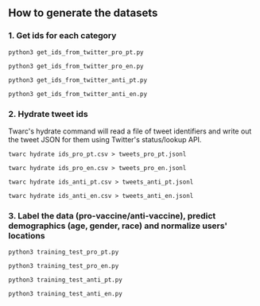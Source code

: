 ## How to generate the datasets

### 1. Get ids for each category 
```
python3 get_ids_from_twitter_pro_pt.py
```
```
python3 get_ids_from_twitter_pro_en.py
```
```
python3 get_ids_from_twitter_anti_pt.py
```
```
python3 get_ids_from_twitter_anti_en.py
```

### 2. Hydrate tweet ids
Twarc's hydrate command will read a file of tweet identifiers and write out the tweet JSON for them using Twitter's status/lookup API.

```
twarc hydrate ids_pro_pt.csv > tweets_pro_pt.jsonl
```
```
twarc hydrate ids_pro_en.csv > tweets_pro_en.jsonl
```
```
twarc hydrate ids_anti_pt.csv > tweets_anti_pt.jsonl
```
```
twarc hydrate ids_anti_en.csv > tweets_anti_en.jsonl
```

### 3. Label the data (pro-vaccine/anti-vaccine), predict demographics (age, gender, race) and normalize users' locations
```
python3 training_test_pro_pt.py
```
```
python3 training_test_pro_en.py
```
```
python3 training_test_anti_pt.py
```
```
python3 training_test_anti_en.py
```
